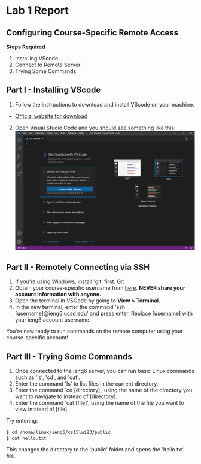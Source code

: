 # Lab 1 Report
## Configuring Course-Specific Remote Access

**Steps Required**
1. Installing VScode
2. Connect to Remote Server
3. Trying Some Commands

## Part I - Installing VScode
1. Follow the instructions to download and install VScode on your machine.
* [Official website for download](https://code.visualstudio.com/download)

2. Open Visual Studio Code and you should see something like this:
![vscode](https://github.com/bretdubois/cse15l-lab-reports/blob/lab1-images/vscode.png?raw=true)

## Part II - Remotely Connecting via SSH
1. If you're using Windows, install 'git' first: [Git](https://gitforwindows.org)
2. Obtain your course-specific username from [here](https://sdacs.ucsd.edu/~icc/index.php). **NEVER share your account information with anyone.**
3. Open the terminal in VSCode by going to **View > Terminal**.
4. In the new terminal, enter the command 'ssh [username]@ieng6.ucsd.edu' and press enter. Replace [username] with your ieng6 account username.

You're now ready to run commands on the remote computer using your course-specific account!

## Part III - Trying Some Commands
1. Once connected to the ieng6 server, you can run basic Linux commands such as 'ls', 'cd', and 'cat'.
2. Enter the command 'ls' to list files in the current directory.
3. Enter the command 'cd [directory]', using the name of the directory you want to navigate to instead of [directory].
4. Enter the command 'cat [file]', using the name of the file you want to view intstead of [file].

Try entering:
~~~
$ cd /home/linux/ieng6/cs15lwi23/public
$ cat hello.txt
~~~

This changes the directory to the 'public' folder and opens the 'hello.txt' file.

